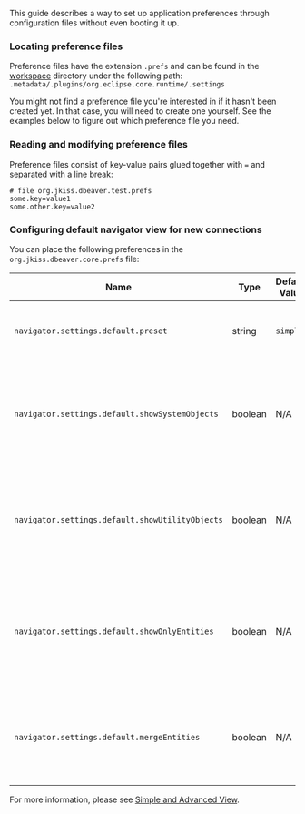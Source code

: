 This guide describes a way to set up application preferences through configuration files without even booting it up.

### Locating preference files

Preference files have the extension `.prefs` and can be found in the [workspace](Workspace-Location) directory under the
following path:
`.metadata/.plugins/org.eclipse.core.runtime/.settings`

You might not find a preference file you're interested in if it hasn't been created yet. In that case, you will need to
create one yourself. See the examples below to figure out which preference file you need.

### Reading and modifying preference files

Preference files consist of key-value pairs glued together with `=` and separated with a line break:

```properties
# file org.jkiss.dbeaver.test.prefs
some.key=value1
some.other.key=value2
```

### Configuring default navigator view for new connections

You can place the following preferences in the `org.jkiss.dbeaver.core.prefs` file:

|Name|Type|Default Value|Allowed Values|Description|
|----|----|-------------|--------------|-----------|
|`navigator.settings.default.preset`|string|`simple`|`simple`, `advanced`, `custom`|Sets the default view mode for new connections|
|`navigator.settings.default.showSystemObjects`|boolean|N/A|`true`, `false`|Controls whether system objects must be shown.<br>Used if preset is set to `custom`.|
|`navigator.settings.default.showUtilityObjects`|boolean|N/A|`true`, `false`|Controls whether utility objects must be shown.<br>Used if preset is set to `custom`.|
|`navigator.settings.default.showOnlyEntities`|boolean|N/A|`true`, `false`|Controls whether only schemas and tables must be shown.<br>Used if preset is set to `custom`.|
|`navigator.settings.default.mergeEntities`|boolean|N/A|`true`, `false`|Controls whether all tables must be shown in a single list.<br>Used if preset is set to `custom`.|

For more information, please see [Simple and Advanced View](Simple-and-Advanced-View).